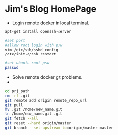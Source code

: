 # Jim's Blog HomePage

* Login remote docker in local terminal.
```bash
apt-get install openssh-server

#set port
#allow root login with psw
vim /etc/ssh/sshd_config
/etc/init.d/ssh restart

#set ubuntu root psw
passwd
```


* Solve remote docker git problems.
* 
```bash
cd prj_path
rm -rf .git
git remote add origin remote_repo_url
git pull
mv .git /home/new_name.git
ln /home/new_name.git .git
git fetch --all
git reset --hard origin/master
git branch --set-upstream-to=origin/master master
```

